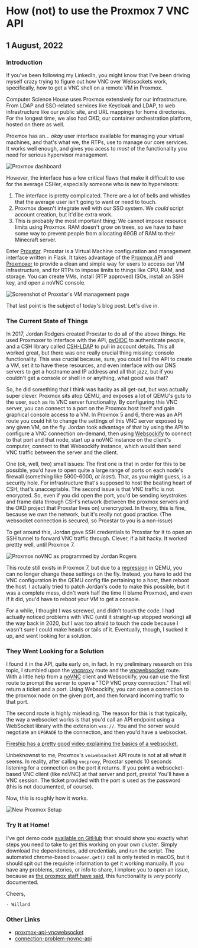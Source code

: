 # How (not) to use the Proxmox 7 VNC API
## 1 August, 2022

### Introduction

If you've been following my LinkedIn, you might know that I've been driving myself crazy trying to figure out how VNC over Websockets work, specifically, how to get a VNC shell on a remote VM in Proxmox.

Computer Science House uses Proxmox extensively for our infrastructure. From LDAP and SSO-related services like Keycloak and LDAP, to web infrastructure like our public site, and URL mappings for home directories. For the longest time, we also had OKD, our container orchestration platform, hosted on there as well.

Proxmox has an... _okay_ user interface available for managing your virtual machines, and that's what we, the RTPs, use to manage our core services. It works well enough, and gives you acess to _most_ of the functionality you need for serious hypervisor management.

![Proxmox dashboard](posts/images/proxmox.jpg)

However, the interface has a few critical flaws that make it difficult to use for the average CSHer, especially someone who is new to hypervisors:
1. The interface is pretty complicated. There are a lot of bells and whistles that the average user isn't going to want or need to touch.
2. Proxmox doesn't integrate well with our SSO system. We _could_ script account creation, but it'd be extra work.
3. This is probably the most important thing: We cannot impose resource limits using Proxmox. RAM doesn't grow on trees, so we have to havr some way to prevent people from allocating 69GB of RAM to their Minecraft server.

Enter [Proxstar](https://github.com/computersciencehouse/proxstar). Proxstar is a Virtual Machine configuration and management interface written in Flask. It takes advantage of the [Proxmox API](https://pve.proxmox.com/pve-docs/api-viewer/) and [Proxmoxer](https://github.com/proxmoxer) to provide a clean and simple way for users to access our VM infrastructure, and for RTPs to impose limits to things like CPU, RAM, and storage. You can create VMs, install (RTP approved) ISOs, install an SSH key, and open a noVNC console.

![Screenshot of Proxstar's VM management page](posts/images/proxstar.jpg)

That last point is the subject of today's blog post. Let's dive in.

### The Current State of Things

In 2017, Jordan Rodgers created Proxstar to do all of the above things. He used Proxmoxer to interface with the API, [pyOIDC](https://pypi.org/project/Flask-pyoidc/) to authenticate people, and a CSH library called [CSH-LDAP](https://github.com/liam-middlebrook/csh_ldap) to pull in account details. This all worked great, but there was one really crucial thing missing: console functionality. This was crucial because, sure, you could tell the API to create a VM, set it to have these resources, and even interface with our DNS servers to get a hostname and IP address and all that jazz, but if you couldn't get a console or shell in or anything, what good was that?

So, he did something that I think was hacky as all get-out, but was actually super clever. Proxmox sits atop QEMU, and exposes a lot of QEMU's guts to the user, such as its VNC server functionality. By configuring this VNC server, you can connect to a port on the Proxmox host itself and gain graphical console access to a VM. In Proxmox 5 and 6, there was an API route you could hit to change the settings of this VNC server exposed by any given VM, on the fly. Jordan took advantage of that by using the API to configure a VNC connection on-demand, then using [Websockify](https://github.com/novnc/websockify) to connect to that port and that node, start up a noVNC instance on the client's computer, connect to that Websockify instance, which would then send VNC traffic between the server and the client.

One (ok, well, two) small issues: The first one is that in order for this to be possible, you'd have to open quite a large range of ports on each node's firewall (something like 5900-6000, _at least_). That, as you might guess, is a security hole. For infrastructure that's supposed to host the beating heart of CSH, that's unacceptable. The second issue is that VNC traffic is not encrypted. So, even if you did open the port, you'd be sending keystrokes and frame data through CSH's network (between the proxmox servers and the OKD project that Proxstar lives on) unencrypted. In theory, this is fine, because we own the network, but it's really not good practice. (The websocket connection is secured, so Proxstar to you is a non-issue)

To get around this, Jordan gave SSH credentials to Proxstar for it to open an SSH tunnel to forward VNC traffic through. Clever, if a bit hacky. It worked prettty well, until Proxmox 7.

![Proxmox noVNC as programmed by Jordan Rogers](posts/images/proxstar_jordan.png)

This route still exists in Proxmox 7, but due to a [regression](https://lists.nongnu.org/archive/html/qemu-devel/2021-08/msg04233.html) in QEMU, you can no longer change these settings on the fly. Instead, you have to add the VNC configuration in the QEMU config file pertaining to a host, then reboot the host. I actually tried to patch Jordan's code to make this possible, but it was a complete mess, didn't work half the time (I blame Proxmox), and even if it did, you'd have to reboot your VM to get a console.

For a while, I thought I was screwed, and didn't touch the code. I had actually noticed problems with VNC (until it straight-up stopped working) all the way back in 2020, but I was too afraid to touch the code because I wasn't sure I could make heads or tails of it. Eventually, though, I sucked it up, and went looking for a solution.

### They Went Looking for a Solution

I found it in the API, quite early on, in fact. In my preliminary research on this topic, I stumbled upon the [vncproxy](https://pve.proxmox.com/pve-docs/api-viewer/index.html#/nodes/{node}/qemu/{vmid}/vncproxy) route and the [vncwebsocket](https://pve.proxmox.com/pve-docs/api-viewer/index.html#/nodes/{node}/qemu/{vmid}/vncwebsocket) route. With a little help from a [noVNC](https://novnc.com/info.html) client and Websockify, you can use the first route to prompt the server to open a "TCP VNC proxy connection." That will return a ticket and a port. Using Websockify, you can open a connection to the proxmox node on the given port, and then forward incoming traffic to that port.

The second route is highly misleading. The reason for this is that typically, the way a websocket works is that you'd call an API endpoint using a WebSocket library with the extension `wss://`. You and the server would negotiate an `UPGRADE` to the connection, and then you'd have a websocket.

[Fireship has a pretty good video explaining the basics of a websocket.](https://www.youtube.com/watch?v=1BfCnjr_Vjg&t=202s)

Unbeknownst to me, Proxmox's `vncwebsocket` API route is not at all what it seems. In reality, after calling `vncproxy`, Proxstar spends 10 seconds listening for a connection on the port it returns. If you point a websocket-based VNC client (like noVNC) at that server and port, presto! You'll have a VNC session. The ticket provided with the port is used as the password (this is not documented, of course).


Now, this is roughly how it works.

![New Proxmox Setup](posts/images/proxstar_willard.png)

### Try It at Home!

I've got demo code [available on GitHub](https://github.com/WillNilges/proxstar-vnc-forwarder/) that should show you exactly what steps you need to take to get this working on your own cluster. Simply download the dependencies, add credentials, and run the script. The automated chrome-based `browser.get()` call is only tested in macOS, but it should spit out the requisite information to get it working manually. If you have any problems, stories, or info to share, I implore you to open an issue, because as [the proxmox staff have said](), this functionality is _very_ poorly documented.

Cheers,

`- Willard`

### Other Links

- [proxmox-api-vncwebsocket](https://forum.proxmox.com/threads/proxmox-api-vncwebsocket.73184/)
- [connection-problem-novnc-api](https://forum.proxmox.com/threads/connection-problem-novnc-api.40751/)
